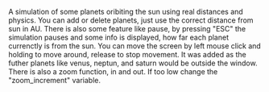 A simulation of some planets oribiting the sun using real distances and physics. You can add or delete planets, just use the correct distance from sun in AU. 
There is also some feature like pause, by pressing "ESC" the simulation pauses and some info is displayed, how far each planet currenctly is from the sun. 
You can move the screen by left mouse click and holding to move around, release to stop movement.
It was added as the futher planets like venus, neptun, and saturn would be outside the window.
There is also a zoom function, in and out. If too low change the "zoom_increment" variable.
